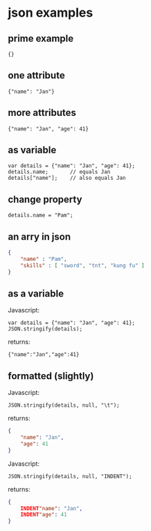 # json examples


## prime example

	{}


## one attribute

	{"name": "Jan"}

## more attributes 

	{"name": "Jan", "age": 41}

## as variable

	var details = {"name": "Jan", "age": 41};
	details.name; 		// equals Jan
	details["name"];	// also equals Jan

## change property

	details.name = "Pam";
	
## an arry in json


```JSON
{
	"name" : "Pam",
	"skills" : [ "sword", "tnt", "kung fu" ]
}
```

## as a variable
Javascript:

	var details = {"name": "Jan", "age": 41};
	JSON.stringify(details);
	
returns:

```
{"name":"Jan","age":41}
```

## formatted (slightly)

Javascript:

	JSON.stringify(details, null, "\t");

returns:

```json
{
	"name": "Jan",
	"age": 41
}
```


Javascript: 

	JSON.stringify(details, null, "INDENT");

returns:

```json
{
	INDENT"name": "Jan",
	INDENT"age": 41
}
```


